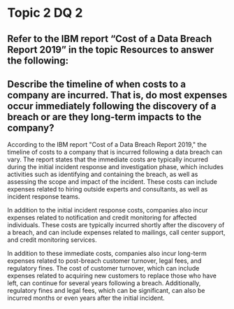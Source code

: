 # Topic 2 DQ 2
## Refer to the IBM report “Cost of a Data Breach Report 2019” in the topic Resources to answer the following:

## Describe the timeline of when costs to a company are incurred. That is, do most expenses occur immediately following the discovery of a breach or are they long-term impacts to the company?

According to the IBM report "Cost of a Data Breach Report 2019," the timeline of costs to a company that is incurred following a data breach can vary. The report states that the immediate costs are typically incurred during the initial incident response and investigation phase, which includes activities such as identifying and containing the breach, as well as assessing the scope and impact of the incident. These costs can include expenses related to hiring outside experts and consultants, as well as incident response teams.

In addition to the initial incident response costs, companies also incur expenses related to notification and credit monitoring for affected individuals. These costs are typically incurred shortly after the discovery of a breach, and can include expenses related to mailings, call center support, and credit monitoring services.

In addition to these immediate costs, companies also incur long-term expenses related to post-breach customer turnover, legal fees, and regulatory fines. The cost of customer turnover, which can include expenses related to acquiring new customers to replace those who have left, can continue for several years following a breach. Additionally, regulatory fines and legal fees, which can be significant, can also be incurred months or even years after the initial incident.

    